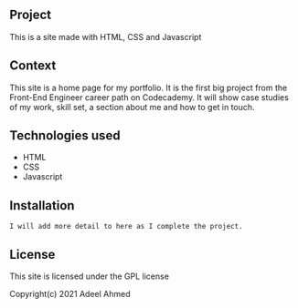 ## Project
This is a site made with HTML, CSS and Javascript

## Context

This site is a home page for my portfolio. It is the first big project from the Front-End Engineer career path on Codecademy.
It will show case studies of my work, skill set, a section about me and how to get in touch. 

## Technologies used
- HTML
- CSS
- Javascript

## Installation

`I will add more detail to here as I complete the project.`

## License
This site is licensed under the GPL license

Copyright(c) 2021 Adeel Ahmed

